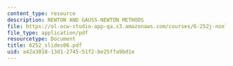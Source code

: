 ```yaml
---
content_type: resource
description: NEWTON AND GAUSS-NEWTON METHODS
file: https://ol-ocw-studio-app-qa.s3.amazonaws.com/courses/6-252j-nonlinear-programming-spring-2003/a42a301813d1274551f2be25ffa9bd1e_6252_slides06.pdf
file_type: application/pdf
resourcetype: Document
title: 6252_slides06.pdf
uid: a42a3018-13d1-2745-51f2-be25ffa9bd1e
---
```


